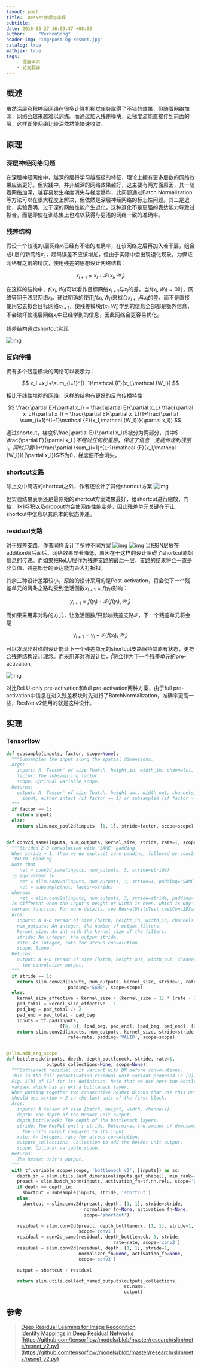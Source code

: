 ```yaml
---
layout: post
title:  ResNet原理与实现
subtitle: 
date: 2018-06-27 16:09:37 +08:00
author:     "VernonSong"
header-img: "img/post-bg-resnet.jpg"
catalog: true
mathjax: true
tags:
    - 深度学习
    - 论文翻译
---
```


## 概述
虽然深层卷积神经网络在很多计算机视觉任务取得了不错的效果，但随着网络加深，网络会越来越难以训练。而通过加入残差模块，让梯度流能直接传到前面的层，这样即使网络比较深依然能快速收敛。

## 原理
### 深层神经网络问题
在深层神经网络中，越深的层将学习越高级的特征，理论上拥有更多层数的网络效果应该更好。但实践中，并非越深的网络效果越好，这主要有两方面原因，其一随着网络加深，越容易发生梯度消失与梯度爆炸，此问题通过Batch Normalization等方法可以在很大程度上解决，但依然是深层神经网络的标志性问题。其二是退化，实验表明，过于深的网络性能产生退化，这种退化不是更强的表达能力导致过拟合，而是即使在训练集上也难以获得与更浅的网络一致的准确率。


### 残差结构
假设一个较浅的$l$层网络$x_l$已经有不错的准确率，在该网络之后再加入若干层，组合成$L$层的新网络$x_L$，起码误差不应该增加，但由于实际中会出现退化现象，为保证网络有之前的精度，使用残差的思想设计网络结构：

$$
x_{l+1}=x_l+\mathcal {F}(x_l,\mathcal {W_l})
$$

在这样的结构中，$f(x_l,W_l)$可以看作目标网络$x_{l+1}$与$x_l$的差，当$f(x_l,W_l)=0$时，网络等同于浅层网络$x_l$。通过明确的使用$f(x_l,W_l)$来拟合$x_{l+1}$与$x_l$的差，而不是直接使用它去拟合目标网络$x_{l+1}$，使残差模块$f(x_l,W_l)$学到的信息全部都是额外信息，不会破坏使浅层网络$x_l$中已经学到的信息，因此网络会更容易优化。

残差结构通过shortcut实现

![img](/img/in-post/post-resnet/post-resnet1.png)

### 反向传播
拥有多个残差模块的网络可以表示为：

$$
x_L=x_l+\sum_{i=1}^{L-1}\mathcal {F}(x_l,\mathcal {W_l})
$$

相比于线性堆彻的网络，这样的结构有更好的反向传播特性

$$
\frac{\partial E}{\partial x_l} = \frac{\partial E}{\partial x_L} \frac{\partial  x_L}{\partial x_l} = \frac{\partial E}{\partial x_L}(1+\frac{\partial \sum_{i=1}^{L-1}\mathcal {F}(x_l,\mathcal {W_l})}{\partial x_l})
$$

通过shortcut，梯度$\frac{\partial E}{\partial x_l}$被分为两部分，其中$ \frac{\partial E}{\partial x_L}$不经过任何权重层，保证了信息一定能传递到浅层$l$，同时只要$(1+\frac{\partial \sum_{i=1}^{L-1}\mathcal {F}(x_l,\mathcal {W_l})}{\partial x_l})$不为0，梯度便不会消失。

### shortcut支路

除上文中简洁的shortcut之外，作者还设计了其他shortcut方案
![img](/img/in-post/post-resnet/post-resnet2.png)

但实验结果表明还是最原始的shortcut方案效果最好，给shortcut进行缩放，门控，1×1卷积以及dropout均会使网络性能变差，因此残差单元关键在于让shortcut中信息以其原本的状态传递。

### residual支路
对于残差支路，作者同样设计了多种不同方案
![img](/img/in-post/post-resnet/post-resnet3.png)
![img](/img/in-post/post-resnet/post-resnet4.png)
当把BN层放在addition层后面后，网络效果显著降低，原因在于这样的设计阻碍了shortcut原始信息的传递。而如果把ReLU层作为残差支路的最后一层，支路的结果将会一直是非负值，残差部分的表达能力会大打折扣。

其余三种设计差距较小，原始的设计采用的是Post-activation，将会使下一个残差单元的两条之路均受到激活函数$x_{l+1}=f(y_l)$影响：

$$
y_{l+1}=f(y_l)+\mathcal {F}(f(y_l),\mathcal {W_l})
$$

而如果采用非对称的方式，让激活函数$\hat{f}$只影响残差支路$\mathcal{F}$，下一个残差单元将会是：

$$
y_{l+1}=y_l+\mathcal {F}(\hat{f}(x_l),\mathcal {W_l})
$$

可以发现非对称的设计能让下一个残差单元的shortcut支路保持其原有状态，更符合残差结构设计理念。而采用非对称设计后，$\hat{f}$将会作为下一个残差单元的pre-activation。

![img](/img/in-post/post-resnet/post-resnet5.png)

对比ReLU-only pre-activation和full pre-activation两种方案，由于full pre-activation中信息在进入残差模块时先进行了BatchNormalization，准确率更高一些，ResNet v2使用的就是这种设计。

## 实现

### Tensorflow

```python
def subsample(inputs, factor, scope=None):
  """Subsamples the input along the spatial dimensions.
  Args:
    inputs: A `Tensor` of size [batch, height_in, width_in, channels].
    factor: The subsampling factor.
    scope: Optional variable_scope.
  Returns:
    output: A `Tensor` of size [batch, height_out, width_out, channels] with the
      input, either intact (if factor == 1) or subsampled (if factor > 1).
  """
  if factor == 1:
    return inputs
  else:
    return slim.max_pool2d(inputs, [1, 1], stride=factor, scope=scope)
  

def conv2d_same(inputs, num_outputs, kernel_size, stride, rate=1, scope=None):
  """Strided 2-D convolution with 'SAME' padding.
  When stride > 1, then we do explicit zero-padding, followed by conv2d with
  'VALID' padding.
  Note that
     net = conv2d_same(inputs, num_outputs, 3, stride=stride)
  is equivalent to
     net = slim.conv2d(inputs, num_outputs, 3, stride=1, padding='SAME')
     net = subsample(net, factor=stride)
  whereas
     net = slim.conv2d(inputs, num_outputs, 3, stride=stride, padding='SAME')
  is different when the input's height or width is even, which is why we add the
  current function. For more details, see ResnetUtilsTest.testConv2DSameEven().
  Args:
    inputs: A 4-D tensor of size [batch, height_in, width_in, channels].
    num_outputs: An integer, the number of output filters.
    kernel_size: An int with the kernel_size of the filters.
    stride: An integer, the output stride.
    rate: An integer, rate for atrous convolution.
    scope: Scope.
  Returns:
    output: A 4-D tensor of size [batch, height_out, width_out, channels] with
      the convolution output.
  """
  if stride == 1:
    return slim.conv2d(inputs, num_outputs, kernel_size, stride=1, rate=rate,
                       padding='SAME', scope=scope)
  else:
    kernel_size_effective = kernel_size + (kernel_size - 1) * (rate - 1)
    pad_total = kernel_size_effective - 1
    pad_beg = pad_total // 2
    pad_end = pad_total - pad_beg
    inputs = tf.pad(inputs,
                    [[0, 0], [pad_beg, pad_end], [pad_beg, pad_end], [0, 0]])
    return slim.conv2d(inputs, num_outputs, kernel_size, stride=stride,
                       rate=rate, padding='VALID', scope=scope)


@slim.add_arg_scope
def bottleneck(inputs, depth, depth_bottleneck, stride, rate=1,
               outputs_collections=None, scope=None):
  """Bottleneck residual unit variant with BN before convolutions.
  This is the full preactivation residual unit variant proposed in [2]. See
  Fig. 1(b) of [2] for its definition. Note that we use here the bottleneck
  variant which has an extra bottleneck layer.
  When putting together two consecutive ResNet blocks that use this unit, one
  should use stride = 2 in the last unit of the first block.
  Args:
    inputs: A tensor of size [batch, height, width, channels].
    depth: The depth of the ResNet unit output.
    depth_bottleneck: The depth of the bottleneck layers.
    stride: The ResNet unit's stride. Determines the amount of downsampling of
      the units output compared to its input.
    rate: An integer, rate for atrous convolution.
    outputs_collections: Collection to add the ResNet unit output.
    scope: Optional variable_scope.
  Returns:
    The ResNet unit's output.
  """
  with tf.variable_scope(scope, 'bottleneck_v2', [inputs]) as sc:
    depth_in = slim.utils.last_dimension(inputs.get_shape(), min_rank=4)
    preact = slim.batch_norm(inputs, activation_fn=tf.nn.relu, scope='preact')
    if depth == depth_in:
      shortcut = subsample(inputs, stride, 'shortcut')
    else:
      shortcut = slim.conv2d(preact, depth, [1, 1], stride=stride,
                             normalizer_fn=None, activation_fn=None,
                             scope='shortcut')

    residual = slim.conv2d(preact, depth_bottleneck, [1, 1], stride=1,
                           scope='conv1')
    residual = conv2d_same(residual, depth_bottleneck, 3, stride,
                                        rate=rate, scope='conv2')
    residual = slim.conv2d(residual, depth, [1, 1], stride=1,
                           normalizer_fn=None, activation_fn=None,
                           scope='conv3')

    output = shortcut + residual

    return slim.utils.collect_named_outputs(outputs_collections,
                                            sc.name,
                                            output)

```

## 参考
> [Deep Residual Learning for Image Recognition](https://arxiv.org/pdf/1512.03385.pdf)
> <br/>
> [Identity Mappings in Deep Residual Networks](https://arxiv.org/pdf/1603.05027.pdf)
> <br/>
> [https://github.com/tensorflow/models/blob/master/research/slim/nets/resnet_v2.py](https://github.com/tensorflow/models/blob/master/research/slim/nets/resnet_v2.py)



